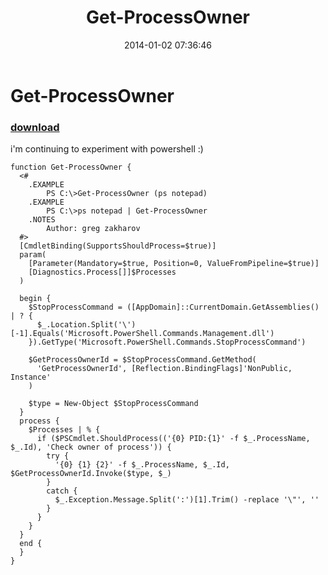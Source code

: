 ﻿---
pid:            4758
parent:         0
children:       
poster:         greg zakharov
title:          Get-ProcessOwner
date:           2014-01-02 07:36:46
description:    i'm continuing to experiment with powershell :)
format:         posh
---

# Get-ProcessOwner

### [download](4758.ps1)  

i'm continuing to experiment with powershell :)

```posh
function Get-ProcessOwner {
  <#
    .EXAMPLE
        PS C:\>Get-ProcessOwner (ps notepad)
    .EXAMPLE
        PS C:\>ps notepad | Get-ProcessOwner
    .NOTES
        Author: greg zakharov
  #>
  [CmdletBinding(SupportsShouldProcess=$true)]
  param(
    [Parameter(Mandatory=$true, Position=0, ValueFromPipeline=$true)]
    [Diagnostics.Process[]]$Processes
  )
  
  begin {
    $StopProcessCommand = ([AppDomain]::CurrentDomain.GetAssemblies() | ? {
      $_.Location.Split('\')[-1].Equals('Microsoft.PowerShell.Commands.Management.dll')
    }).GetType('Microsoft.PowerShell.Commands.StopProcessCommand')
    
    $GetProcessOwnerId = $StopProcessCommand.GetMethod(
      'GetProcessOwnerId', [Reflection.BindingFlags]'NonPublic, Instance'
    )
    
    $type = New-Object $StopProcessCommand
  }
  process {
    $Processes | % {
      if ($PSCmdlet.ShouldProcess(('{0} PID:{1}' -f $_.ProcessName, $_.Id), 'Check owner of process')) {
        try {
          '{0} {1} {2}' -f $_.ProcessName, $_.Id, $GetProcessOwnerId.Invoke($type, $_)
        }
        catch {
          $_.Exception.Message.Split(':')[1].Trim() -replace '\"', ''
        }
      }
    }
  }
  end {
  }
}
```
